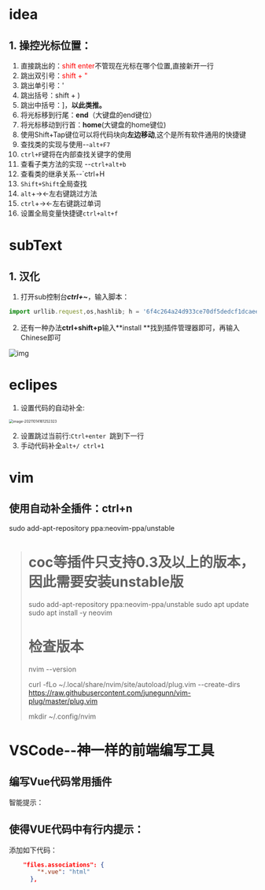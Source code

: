 # idea

## 1. 操控光标位置：

1. 直接跳出的：<font color='red'>shift enter</font>不管现在光标在哪个位置,直接新开一行
2. 跳出双引号：<font color='red'>shift + "</font>
3. 跳出单引号：'
4. 跳出括号：shift + )
5. 跳出中括号：]，**以此类推。**
6. 将光标移到行尾：**end**（大键盘的end键位）
7. 将光标移动到行首：**home**(大键盘的home键位)
7. 使用Shift+Tap键位可以将代码块向**左边移动**,这个是所有软件通用的快捷键
7. 查找类的实现与使用--`alt+F7`
7. `ctrl+F`键将在内部查找关键字的使用
7. 查看子类方法的实现 --`ctrl+alt+b` 
7. 查看类的继承关系--`ctrl+H
7. `Shift+Shift`全局查找
7. `alt`+-><-左右键跳过方法
7. `ctrl`+-><-左右键跳过单词
7. 设置全局变量快捷键`ctrl+alt+f`

# subText

## 1. 汉化

1. 打开sub控制台***ctrl+~***，输入脚本：

~~~javascript
import urllib.request,os,hashlib; h = '6f4c264a24d933ce70df5dedcf1dcaee' + 'ebe013ee18cced0ef93d5f746d80ef60'; pf = 'Package Control.sublime-package'; ipp = sublime.installed_packages_path(); urllib.request.install_opener( urllib.request.build_opener( urllib.request.ProxyHandler()) ); by = urllib.request.urlopen( 'http://packagecontrol.io/' + pf.replace(' ', '%20')).read(); dh = hashlib.sha256(by).hexdigest(); print('Error validating download (got %s instead of %s), please try manual install' % (dh, h)) if dh != h else open(os.path.join( ipp, pf), 'wb' ).write(by) 
~~~

2. 还有一种办法**ctrl+shift+p**输入**install **找到插件管理器即可，再输入Chinese即可

![img](https://gitee.com/theCompassWillAlsoGetLost/typora-picture-resources2/raw/master/img/20210627205044275.png)

# eclipes

1. 设置代码的自动补全:

<img src="https://gitee.com/theCompassWillAlsoGetLost/typora-picture-resources2/raw/master/img/image-20211014161252323.png" alt="image-20211014161252323" style="zoom:50%;" />

2. 设置跳过当前行:`Ctrl+enter `跳到下一行
3. 手动代码补全`alt+/ ctrl+1`

# vim

## 使用自动补全插件：ctrl+n

sudo add-apt-repository ppa:neovim-ppa/unstable

> # coc等插件只支持0.3及以上的版本，因此需要安装unstable版
> sudo add-apt-repository ppa:neovim-ppa/unstable
> sudo apt update
> sudo apt install -y neovim
>
> # 检查版本
> nvim --version
>
> curl -fLo ~/.local/share/nvim/site/autoload/plug.vim --create-dirs https://raw.githubusercontent.com/junegunn/vim-plug/master/plug.vim
>
> mkdir ~/.config/nvim



# VSCode--神一样的前端编写工具

## 编写Vue代码常用插件

智能提示：



## 使得VUE代码中有行内提示：

添加如下代码：

~~~json
    "files.associations": {
        "*.vue": "html"
      },
~~~

